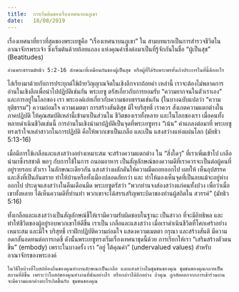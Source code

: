 ```yaml
---
title:  การเริ่มต้นของเรื่องเทศนาบนภูเขา
date:   18/08/2019
---
```


เรื่องเทศนาที่ยาวที่สุดของพระเยซูคือ “เรื่องเทศนาบนภูเขา” ใน สามบทแรกเป็นการสำรวจชีวิตในอาณาจักรพระเจ้า ซึ่งเริ่มต้นด้วยถ้อยแถลง แห่งคุณค่าซึ่งต่อมาเป็นที่รู้จักกันในชื่อ “ผู้เป็นสุข” (Beatitudes)

`อ่านพระธรรมมัทธิว 5:2-16 ลักษณะที่เหมือนกันของผู้เป็นสุข หรือผู้ที่ได้รับพระพรทั้งเก้าประการในที่นี้คืออะไร`

ไล่เรียงมาด้วยกับการประยุกต์ใช้ฝ่ายวิญญาณจิตในเชิงลึกจากถ้อยคำ เหล่านี้ เราจะต้องไม่พลาดการอ่านในเชิงลึกเพื่อนำไปปฏิบัติเช่นกัน พระเยซู ตรัสเกี่ยวกับการยอมรับ “ความยากจนในตัวเราเอง” และการอยู่ในโลกของ เรา พระองค์เอ่ยเกี่ยวกับความชอบธรรมเช่นกัน (ในบางฉบับแปลว่า “ความ ยุติธรรม”) ความถ่อมใจ ความเมตตา การสร้างสันติสุข มีใจบริสุทธิ์ เราควร สังเกตความแตกต่างในภาคปฏิบัติ ให้คุณสมบัติเหล่านี้เข้ามาเป็นส่วนใน ชีวิตของเราทั้งหลาย และในโลกของเรา เมื่อคนทั้งหลายดำเนินชีวิตเช่นนี้ การอ่านในเชิงนำมาปฏิบัติเป็นจุดที่พระเยซูทรง “เน้น” คำแถลงต่อมาที่ พระเยซูทรงเร้าใจเหล่าสาวกในการปฏิบัติ คือให้พวกเขาเป็นเกลือ และเป็น แสงสว่างแห่งแผ่นโลก (มัทธิว 5:13-16)

เมื่อมีการใช้เกลือและแสงสว่างอย่างเหมาะสม จะสร้างความแตกต่าง ใน “สิ่งใดๆ” ที่เราเพิ่มเข้าไป เกลือนำมาซึ่งรสชาติ พอๆ กับการใช้ในการ ถนอมอาหาร เป็นสัญลักษณ์ของความดีที่เราควรจะเป็นต่อผู้คนที่อยู่รายรอบ ตัวเรา ในลักษณะเดียวกัน แสงสว่างผลักดันให้ความมืดถอยออกไป เผยให้ เห็นอุปสรรค และสิ่งที่เป็นอันตราย ทำให้บ้านหรือทั้งเมืองปลอดภัยกว่า และ ทำให้มองเห็นจุดที่เป็นลบแม้จะอยู่ห่างออกไป ประดุจแสงสว่างในคืนเดือนมืด พระเยซูตรัสว่า “พวกท่านจงส่องสว่างแก่คนทั้งปวง เพื่อว่าเมื่อเขาทั้งหลาย ได้เห็นความดีที่ท่านทำ พวกเขาจะได้สรรเสริญพระบิดาของท่านผู้สถิตใน สวรรค์” (มัทธิว 5:16)

ทั้งเกลือและแสงสว่างเป็นสัญลักษณ์ชี้ให้เรามีความรับผิดชอบในฐานะ เป็นสาวก ที่จะมีอิทธิพล และทำให้ชีวิตของผู้อยู่รอบพวกเขาให้ดีขึ้น เราเป็น เกลือและแสงสว่าง เมื่อเราดำเนินชีวิตที่โศกเศร้าอย่างเหมาะสม และมีใจ บริสุทธิ์ เราฝึกปฏิบัติความถ่อมใจ แสดงความเมตตา กรุณา และสร้างสันติ มีความอดกลั้นอดทนต่อการกดขี่ ดังนั้นพระเยซูทรงเริ่มเรื่องเทศนาชุดนี้ด้วย การเรียกให้เรา “เสริมสร้างตัวตนขึ้น” (embody) เพราะในบางครั้ง เรา “อยู่ ใต้คุณค่า” (undervalued values) สำหรับอาณาจักรของพระองค์

`ในวิธีใดบ้างที่โบสถ์ท้องถิ่นของคุณทำงานลักษณะเป็นเกลือ และแสงสว่างในชุมชนของคุณ ชุมชนของคุณกลายเป็นสถานที่ดีขึ้น เพราะว่าโบสถ์ของคุณทำงานที่นั่นอย่างไร หรือกล่าวได้อีกอย่าง ถ้าคุณ ถูกตัดออกจากการเข้าร่วมงาน จะมีความแตกต่างอะไรเกิดขึ้นกับ ชุมชนของคุณ`